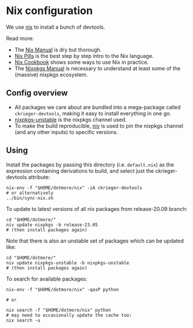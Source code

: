 # Nix configuration

We use [nix](https://nixos.org/) to install a bunch of devtools.

Read more:

* The [Nix Manual](https://nixos.org/nix/manual/) is dry but thorough.
* [Nix Pills](https://nixos.org/nixos/nix-pills/index.html) is the best step by
  step intro to the Nix language.
* [Nix Cookbook](https://nix-cookbook.readthedocs.io/) shows some ways to use
  Nix in practice.
* The [Nixpkgs Manual](https://nixos.org/nixpkgs/manual/) is necessary to
  understand at least some of the (massive) nixpkgs ecosystem.

## Config overview

* All packages we care about are bundled into a mega-package called
  `ckrieger-devtools`, making it easy to install everything in one go.
* [nixpkgs-unstable](https://nixos.org/nixos/packages.html?channel=nixpkgs-unstable)
  is the nixpkgs channel used.
* To make the build reproducible, [niv](https://github.com/nmattia/niv) is used
  to pin the nixpkgs channel (and any other inputs) to specific versions.

## Using

Install the packages by passing this directory (i.e. `default.nix`) as the expression containing derivations to build, and select just the ckrieger-devtools attribute:

``` shell
nix-env -f "$HOME/dotmore/nix" -iA ckrieger-devtools
# or alternatively
../bin/sync-nix.sh
```

To update to latest versions of all nix packages from release-20.09 branch:

``` shell
cd "$HOME/dotmore/"
niv update nixpkgs -b release-23.05
# (then install packages again)
```

Note that there is also an unstable set of packages which can be updated like:

``` shell
cd "$HOME/dotmore/"
niv update nixpkgs-unstable -b nixpkgs-unstable
# (then install packages again)
```

To search for available packages:

``` shell
nix-env -f "$HOME/dotmore/nix" -qasP python

# or

nix search -f "$HOME/dotmore/nix" python
# may need to occasionally update the cache too:
nix search -u
```
